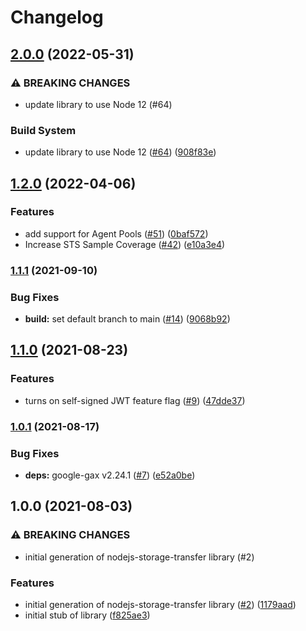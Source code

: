 # Changelog

## [2.0.0](https://github.com/googleapis/nodejs-storage-transfer/compare/v1.2.0...v2.0.0) (2022-05-31)


### ⚠ BREAKING CHANGES

* update library to use Node 12 (#64)

### Build System

* update library to use Node 12 ([#64](https://github.com/googleapis/nodejs-storage-transfer/issues/64)) ([908f83e](https://github.com/googleapis/nodejs-storage-transfer/commit/908f83e07c89cd14a434fe2a09f5ca22ef3956be))

## [1.2.0](https://github.com/googleapis/nodejs-storage-transfer/compare/v1.1.1...v1.2.0) (2022-04-06)


### Features

* add support for Agent Pools ([#51](https://github.com/googleapis/nodejs-storage-transfer/issues/51)) ([0baf572](https://github.com/googleapis/nodejs-storage-transfer/commit/0baf5721ce0d8a49059ec75e3b57f63c0e381e36))
* Increase STS Sample Coverage ([#42](https://github.com/googleapis/nodejs-storage-transfer/issues/42)) ([e10a3e4](https://github.com/googleapis/nodejs-storage-transfer/commit/e10a3e4fa5c712f9f857748eec98b7e0317460d9))

### [1.1.1](https://www.github.com/googleapis/nodejs-storage-transfer/compare/v1.1.0...v1.1.1) (2021-09-10)


### Bug Fixes

* **build:** set default branch to main ([#14](https://www.github.com/googleapis/nodejs-storage-transfer/issues/14)) ([9068b92](https://www.github.com/googleapis/nodejs-storage-transfer/commit/9068b9213daa48d4592ff51c0e520af6eb631b45))

## [1.1.0](https://www.github.com/googleapis/nodejs-storage-transfer/compare/v1.0.1...v1.1.0) (2021-08-23)


### Features

* turns on self-signed JWT feature flag ([#9](https://www.github.com/googleapis/nodejs-storage-transfer/issues/9)) ([47dde37](https://www.github.com/googleapis/nodejs-storage-transfer/commit/47dde3725b8907d1f974dca83b778ccd7e312bef))

### [1.0.1](https://www.github.com/googleapis/nodejs-storage-transfer/compare/v1.0.0...v1.0.1) (2021-08-17)


### Bug Fixes

* **deps:** google-gax v2.24.1 ([#7](https://www.github.com/googleapis/nodejs-storage-transfer/issues/7)) ([e52a0be](https://www.github.com/googleapis/nodejs-storage-transfer/commit/e52a0befc6497c68ea5401e35f3c1c7de0402941))

## 1.0.0 (2021-08-03)


### ⚠ BREAKING CHANGES

* initial generation of nodejs-storage-transfer library (#2)

### Features

* initial generation of nodejs-storage-transfer library ([#2](https://www.github.com/googleapis/nodejs-storage-transfer/issues/2)) ([1179aad](https://www.github.com/googleapis/nodejs-storage-transfer/commit/1179aadc343772b7b31406f1d884153a362f1c16))
* initial stub of library ([f825ae3](https://www.github.com/googleapis/nodejs-storage-transfer/commit/f825ae32380ed31f4d64102a4554292f97aa1fc2))
